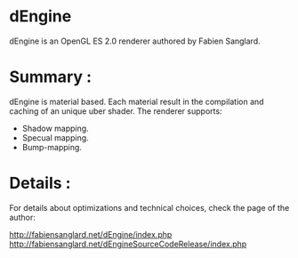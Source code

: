 dEngine
=======

dEngine is an OpenGL ES 2.0 renderer authored by Fabien Sanglard.

Summary :
=========

dEngine is material based. Each material result in the compilation and caching of an unique uber shader. The renderer supports:
- Shadow mapping.
- Specual mapping.
- Bump-mapping. 

Details :
=========

For details about optimizations and technical choices, check the page of the author:

http://fabiensanglard.net/dEngine/index.php
http://fabiensanglard.net/dEngineSourceCodeRelease/index.php


